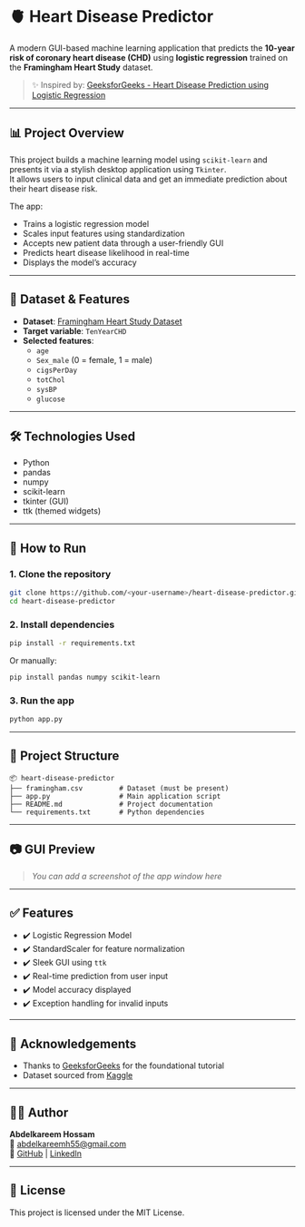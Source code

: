 # 🫀 Heart Disease Predictor

A modern GUI-based machine learning application that predicts the **10-year risk of coronary heart disease (CHD)** using **logistic regression** trained on the **Framingham Heart Study** dataset.

> ✨ Inspired by: [GeeksforGeeks - Heart Disease Prediction using Logistic Regression](https://www.geeksforgeeks.org/ml-heart-disease-prediction-using-logistic-regression/)

---

## 📊 Project Overview

This project builds a machine learning model using `scikit-learn` and presents it via a stylish desktop application using `Tkinter`.  
It allows users to input clinical data and get an immediate prediction about their heart disease risk.

The app:
- Trains a logistic regression model
- Scales input features using standardization
- Accepts new patient data through a user-friendly GUI
- Predicts heart disease likelihood in real-time
- Displays the model’s accuracy

---

## 🧠 Dataset & Features

- **Dataset**: [Framingham Heart Study Dataset](https://www.kaggle.com/datasets/amanajmera1/framingham-heart-study-dataset)
- **Target variable**: `TenYearCHD`
- **Selected features**:
  - `age`
  - `Sex_male` (0 = female, 1 = male)
  - `cigsPerDay`
  - `totChol`
  - `sysBP`
  - `glucose`

---

## 🛠️ Technologies Used

- Python
- pandas
- numpy
- scikit-learn
- tkinter (GUI)
- ttk (themed widgets)

---

## 🚀 How to Run

### 1. Clone the repository

```bash
git clone https://github.com/<your-username>/heart-disease-predictor.git
cd heart-disease-predictor
```

### 2. Install dependencies

```bash
pip install -r requirements.txt
```

Or manually:

```bash
pip install pandas numpy scikit-learn
```

### 3. Run the app

```bash
python app.py
```

---

## 📁 Project Structure

```
📦 heart-disease-predictor
├── framingham.csv         # Dataset (must be present)
├── app.py                 # Main application script
├── README.md              # Project documentation
└── requirements.txt       # Python dependencies
```

---

## 📷 GUI Preview

> _You can add a screenshot of the app window here_

---

## ✅ Features

- ✔️ Logistic Regression Model
- ✔️ StandardScaler for feature normalization
- ✔️ Sleek GUI using `ttk`
- ✔️ Real-time prediction from user input
- ✔️ Model accuracy displayed
- ✔️ Exception handling for invalid inputs

---

## 📌 Acknowledgements

- Thanks to [GeeksforGeeks](https://www.geeksforgeeks.org/ml-heart-disease-prediction-using-logistic-regression/) for the foundational tutorial
- Dataset sourced from [Kaggle](https://www.kaggle.com/datasets/amanajmera1/framingham-heart-study-dataset)

---

## 👨‍💻 Author

**Abdelkareem Hossam**  
📧 [abdelkareemh55@gmail.com](mailto:abdelkareemh55@gmail.com)  
🔗 [GitHub](https://github.com/kilofrakh) | [LinkedIn](https://www.linkedin.com/in/abdelkareem-hossam-862a07240/)

---

## 📜 License

This project is licensed under the MIT License.
